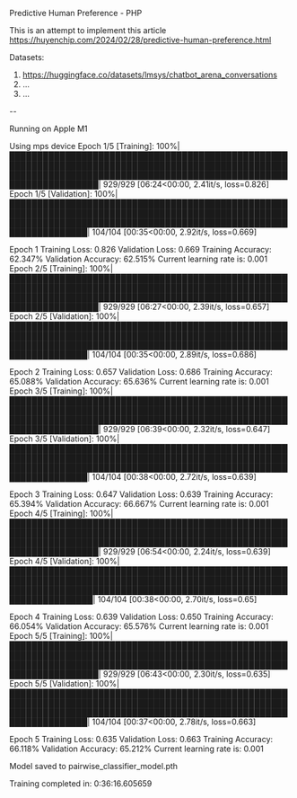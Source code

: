 Predictive Human Preference - PHP  

This is an attempt to implement this article https://huyenchip.com/2024/02/28/predictive-human-preference.html  

Datasets:  
1. https://huggingface.co/datasets/lmsys/chatbot_arena_conversations  
2. ...
3. ...

--

Running on Apple M1

Using mps device
Epoch 1/5 [Training]: 100%|██████████████████████████████████████████████████████████████████████████████████████████████████████████████████████████████████████████████████████████████████████| 929/929 [06:24<00:00,  2.41it/s, loss=0.826]
Epoch 1/5 [Validation]: 100%|████████████████████████████████████████████████████████████████████████████████████████████████████████████████████████████████████████████████████████████████████| 104/104 [00:35<00:00,  2.92it/s, loss=0.669]

Epoch 1 	 Training Loss: 0.826 	 Validation Loss: 0.669
	 Training Accuracy: 62.347% 	 Validation Accuracy: 62.515%
Current learning rate is: 0.001
Epoch 2/5 [Training]: 100%|██████████████████████████████████████████████████████████████████████████████████████████████████████████████████████████████████████████████████████████████████████| 929/929 [06:27<00:00,  2.39it/s, loss=0.657]
Epoch 2/5 [Validation]: 100%|████████████████████████████████████████████████████████████████████████████████████████████████████████████████████████████████████████████████████████████████████| 104/104 [00:35<00:00,  2.89it/s, loss=0.686]

Epoch 2 	 Training Loss: 0.657 	 Validation Loss: 0.686
	 Training Accuracy: 65.088% 	 Validation Accuracy: 65.636%
Current learning rate is: 0.001
Epoch 3/5 [Training]: 100%|██████████████████████████████████████████████████████████████████████████████████████████████████████████████████████████████████████████████████████████████████████| 929/929 [06:39<00:00,  2.32it/s, loss=0.647]
Epoch 3/5 [Validation]: 100%|████████████████████████████████████████████████████████████████████████████████████████████████████████████████████████████████████████████████████████████████████| 104/104 [00:38<00:00,  2.72it/s, loss=0.639]

Epoch 3 	 Training Loss: 0.647 	 Validation Loss: 0.639
	 Training Accuracy: 65.394% 	 Validation Accuracy: 66.667%
Current learning rate is: 0.001
Epoch 4/5 [Training]: 100%|██████████████████████████████████████████████████████████████████████████████████████████████████████████████████████████████████████████████████████████████████████| 929/929 [06:54<00:00,  2.24it/s, loss=0.639]
Epoch 4/5 [Validation]: 100%|█████████████████████████████████████████████████████████████████████████████████████████████████████████████████████████████████████████████████████████████████████| 104/104 [00:38<00:00,  2.70it/s, loss=0.65]

Epoch 4 	 Training Loss: 0.639 	 Validation Loss: 0.650
	 Training Accuracy: 66.054% 	 Validation Accuracy: 65.576%
Current learning rate is: 0.001
Epoch 5/5 [Training]: 100%|██████████████████████████████████████████████████████████████████████████████████████████████████████████████████████████████████████████████████████████████████████| 929/929 [06:43<00:00,  2.30it/s, loss=0.635]
Epoch 5/5 [Validation]: 100%|████████████████████████████████████████████████████████████████████████████████████████████████████████████████████████████████████████████████████████████████████| 104/104 [00:37<00:00,  2.78it/s, loss=0.663]

Epoch 5 	 Training Loss: 0.635 	 Validation Loss: 0.663
	 Training Accuracy: 66.118% 	 Validation Accuracy: 65.212%
Current learning rate is: 0.001

Model saved to pairwise_classifier_model.pth

Training completed in: 0:36:16.605659
